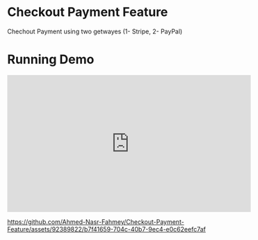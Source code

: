 # Checkout Payment Feature
 Chechout Payment using two getwayes (1- Stripe, 2- PayPal)

# Running Demo

<center>
  <iframe width="560" height="315" src="https://github.com/Ahmed-Nasr-Fahmey/Checkout-Payment-Feature/assets/92389822/b7f41659-704c-40b7-9ec4-e0c62eefc7af" frameborder="0" allowfullscreen></iframe>
</center>

https://github.com/Ahmed-Nasr-Fahmey/Checkout-Payment-Feature/assets/92389822/b7f41659-704c-40b7-9ec4-e0c62eefc7af

